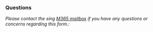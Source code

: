 ﻿### Questions

_Please contact the sing [M365 mailbox](mailto:m365@nrcan-rncan.gc.ca) if you have any questions or concerns regarding this form.:_

